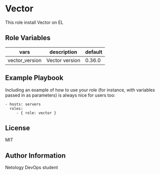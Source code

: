 Vector
=========

This role install Vector on EL

Role Variables
--------------

| vars | description | default |
|------|-------------|---------|
| vector_version | Vector version | 0.36.0 |

Example Playbook
----------------

Including an example of how to use your role (for instance, with variables passed in as parameters) is always nice for users too:

    - hosts: servers
      roles:
         - { role: vector }

License
-------

MIT

Author Information
------------------

Netology DevOps student
